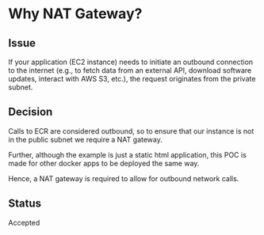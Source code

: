 # Why NAT Gateway?

## Issue
If your application (EC2 instance) needs to initiate an outbound connection to the internet (e.g., to fetch data from an external API, download software updates, interact with AWS S3, etc.), the request originates from the private subnet.

## Decision
Calls to ECR are considered outbound, so to ensure that our instance is not in the public subnet we require a NAT gateway.

Further, although the example is just a static html application, this POC is made for other docker apps to be deployed the same way.

Hence, a NAT gateway is required to allow for outbound network calls.

## Status
Accepted
